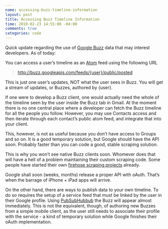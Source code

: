 ```yaml
--- 
name: accessing-buzz-timeline-information
layout: post
title: Accessing Buzz Timeline Information
time: 2010-02-23 14:55:00 -04:00
comments: true
categories: code
---
```

Quick update regarding the use of [Google Buzz](http://buzz.google.com) data that may interest developers. As of today:

You can access a user’s timeline as an [Atom](http://tools.ietf.org/html/rfc4287) feed using the following URL

> http://buzz.googleapis.com/feeds/{user}/public/posted

This is just one user’s updates, NOT what the user sees in Buzz. You will get a stream of updates, or Buzzes, authored by {user}.

If one were to develop a Buzz client, one would actually need the whole of the timeline seen by the user inside the Buzz tab in Gmail. At the moment there is no one central place where a developer can fetch the Buzz timeline for all the people you follow. However, you may use Contacts access and then iterate through each contact’s public atom feed, and integrate that into your client. 

This, however, is not as useful because you don’t have access to Groups and so on. It is a good temporary solution, but Google should have the API soon. Probably faster than you can code a good, stable scraping solution.  

This is why you won’t see native Buzz clients soon. Whomever does that will have a hell of a problem maintaining their custom scraping code. Some people have started their own [firehose scraping projects](http://allurbuzz.appspot.com/) already.  

Google shall soon (weeks, months) release a proper API with oAuth. That’s when the barrage of iPhone + iPad apps will arrive.

On the other hand, there are ways to publish data to your own timeline. To do so requires the setup of a service feed that must be linked by the user in their Google profile. Using [PubSubHubbub](http://code.google.com/p/pubsubhubbub/) the Buzz will appear almost immediately. This is not the equivalent, though, of authoring new Buzzes from a simple mobile client, as the user still needs to associate their profile with the service - a kind of temporary solution while Google finishes their oAuth implementation.